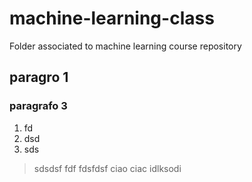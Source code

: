 # machine-learning-class
Folder associated to machine learning course repository

## paragro 1

### paragrafo 3


1. fd
2. dsd
3. sds

> sdsdsf fdf fdsfdsf ciao ciac idlksodi
